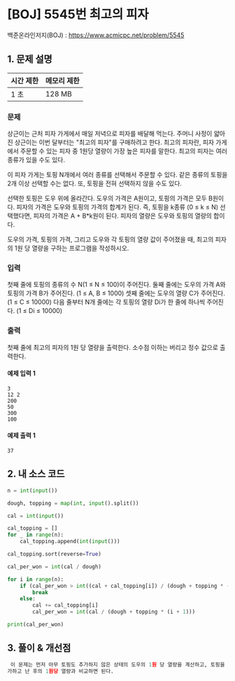 # [BOJ] 5545번 최고의 피자

백준온라인저지(BOJ) :  https://www.acmicpc.net/problem/5545



## 1. 문제 설명

| 시간 제한 | 메모리 제한 | 
| :-------- | :---------- |
| 1 초      | 128 MB      | 

### 문제

상근이는 근처 피자 가게에서 매일 저녁으로 피자를 배달해 먹는다. 주머니 사정이 얇아진 상근이는 이번 달부터는 "최고의 피자"를 구매하려고 한다. 최고의 피자란, 피자 가게에서 주문할 수 있는 피자 중 1원당 열량이 가장 높은 피자를 말한다. 최고의 피자는 여러 종류가 있을 수도 있다.

이 피자 가게는 토핑 N개에서 여러 종류를 선택해서 주문할 수 있다. 같은 종류의 토핑을 2개 이상 선택할 수는 없다. 또, 토핑을 전혀 선택하지 않을 수도 있다.

선택한 토핑은 도우 위에 올라간다. 도우의 가격은 A원이고, 토핑의 가격은 모두 B원이다. 피자의 가격은 도우와 토핑의 가격의 합계가 된다. 즉, 토핑을 k종류 (0 ≤ k ≤ N) 선택했다면, 피자의 가격은 A + B*k원이 된다. 피자의 열량은 도우와 토핑의 열량의 합이다.

도우의 가격, 토핑의 가격, 그리고 도우와 각 토핑의 열량 값이 주어졌을 때, 최고의 피자의 1원 당 열량을 구하는 프로그램을 작성하시오.

### 입력

첫째 줄에 토핑의 종류의 수 N(1 ≤ N ≤ 100)이 주어진다. 둘째 줄에는 도우의 가격 A와 토핑의 가격 B가 주어진다. (1 ≤ A, B ≤ 1000) 셋째 줄에는 도우의 열량 C가 주어진다. (1 ≤ C ≤ 10000) 다음 줄부터 N개 줄에는 각 토핑의 열량 Di가 한 줄에 하나씩 주어진다. (1 ≤ Di ≤ 10000)

### 출력

첫째 줄에 최고의 피자의 1원 당 열량을 출력한다. 소수점 이하는 버리고 정수 값으로 출력한다.

#### 예제 입력 1

```
3
12 2
200
50
300
100
```

#### 예제 출력 1

```
37
```


## 2. 내 소스 코드

```python
n = int(input())

dough, topping = map(int, input().split())

cal = int(input())

cal_topping = []
for _ in range(n):
    cal_topping.append(int(input()))

cal_topping.sort(reverse=True)

cal_per_won = int(cal / dough)

for i in range(n):
    if (cal_per_won > int((cal + cal_topping[i]) / (dough + topping * (i + 1)))):
        break
    else:
        cal += cal_topping[i]
        cal_per_won = int(cal / (dough + topping * (i + 1)))

print(cal_per_won)
```



## 3. 풀이 & 개선점

```python
 이 문제는 먼저 아무 토핑도 추가하지 않은 상태의 도우의 1원 당 열량을 계산하고, 토핑을 열량이 높은 것부터 내림차순으로 정렬한 후에 토핑을 추
가하고 난 후의 1원당 열량과 비교하면 된다.
```